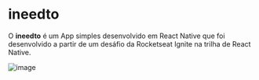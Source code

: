 # ineedto

O **ineedto** é um App simples desenvolvido em React Native que foi desenvolvido a partir de um desáfio da Rocketseat Ignite na trilha de React Native.

![image](https://github.com/guilhermeais/ineedto/assets/73388069/1096c2b0-06a0-44a8-bc72-ab266f593422)
